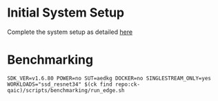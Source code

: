 # Initial System Setup 
Complete the system setup as detailed [here](https://github.com/krai/ck-qaic/blob/main/script/setup.aedk/README.md)

# Benchmarking 
``` 
SDK_VER=v1.6.80 POWER=no SUT=aedkg DOCKER=no SINGLESTREAM_ONLY=yes  WORKLOADS="ssd_resnet34" $(ck find repo:ck-qaic)/scripts/benchmarking/run_edge.sh  
```